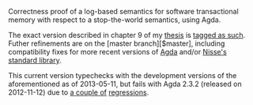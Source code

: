 Correctness proof of a log-based semantics for software transactional memory
with respect to a stop-the-world semantics, using Agda.

The exact version described in chapter 9 of my [thesis][] is [tagged as
such][$thesis]. Futher refinements are on the [master branch][$master],
including compatibility fixes for more recent versions of [Agda][] and/or
[Nisse's standard library][stdlib].

This current version typechecks with the development versions of the
aforementioned as of 2013-05-11, but fails with Agda 2.3.2 (released on
2012-11-12) due to [a couple of][agda#665] [regressions][agda#824].

[thesis]: http://www.cs.nott.ac.uk/~gmh/hu-thesis.pdf
 "Compiling Concurrency Correctly: Verifying Software Transactional Memory"
[$thesis]: https://github.com/liyang/stm-proof/tree/thesis "tag: thesis"
[$master]: https://github.com/liyang/stm-proof/tree/master "branch: master"
[agda]: http://wiki.portal.chalmers.se/agda/pmwiki.php?n=Main.Download "Agda: is it a dependently-typed programming language? Is it a proof-assistant based on intuitionistic type theory? ¯\(°_0)/¯ Dunno, lol."

[agda#665]: https://code.google.com/p/agda/issues/detail?id=665
 "auto-dotting can break with records"
[agda#824]: https://code.google.com/p/agda/issues/detail?id=824
 "recCon-NOT-PRINTED in error message"
[stdlib]: http://wiki.portal.chalmers.se/agda/pmwiki.php?n=Libraries.StandardLibrary
 "Agda Standard Library"

